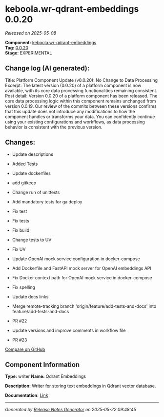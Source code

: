 #  keboola.wr-qdrant-embeddings 0.0.20

_Released on 2025-05-08_

**Component:** [keboola.wr-qdrant-embeddings](https://github.com/keboola/component-embeddings-v2)  
**Tag:** [0.0.20](https://github.com/keboola/component-embeddings-v2/releases/tag/0.0.20)  
**Stage:** EXPERIMENTAL


## Change log (AI generated):
Title: Platform Component Update (v0.0.20): No Change to Data Processing
Excerpt: The latest version (0.0.20) of a platform component is now available, with its core data processing functionalities remaining consistent.
Post detail:
Version 0.0.20 of a platform component has been released. The core data processing logic within this component remains unchanged from version 0.0.19.
Our review of the commits between these versions confirms that this update does not introduce any modifications to how the component handles or transforms your data.
You can confidently continue using your existing configurations and workflows, as data processing behavior is consistent with the previous version.



## Changes:



- Update descriptions 




- Added Tests 






- Update dockerfiles 




- add gitkeep 




- Change run of unittests 




- Add mandatory tests for ga deploy 




- Fix test 




- Fix tests 




- Fix build 




















- Change tests to UV 




- Fix UV 




- Update OpenAI mock service configuration in docker-compose 




- Add Dockerfile and FastAPI mock server for OpenAI embeddings API 




- Fix Docker context path for OpenAI mock service in docker-compose 




































- Fix spelling 




- Update docs links 






- Merge remote-tracking branch 'origin/feature/add-tests-and-docs' into feature/add-tests-and-docs 




- PR #22 




- Update versions and improve comments in workflow file 




- PR #23 



[Compare on GitHub](https://github.com/keboola/component-embeddings-v2/compare/0.0.19...0.0.20)



## Component Information
**Type:** writer
**Name:** Qdrant Embeddings

**Description:** Writer for storing text embeddings in Qdrant vector database.


**Documentation:** [Link](https://github.com/keboola/component-embeddings-v2/blob/main/README.md)



---
_Generated by [Release Notes Generator](https://github.com/keboola/release-notes-generator)
on 2025-05-22 09:48:45_